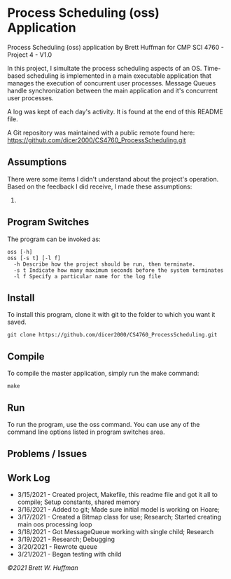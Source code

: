 # Process Scheduling (oss) Application

Process Scheduling (oss) application by Brett Huffman for CMP SCI 4760 - Project 4 - V1.0

In this project, I simultate the process scheduling aspects of an OS.  Time-based scheduling is implemented in a main executable application that manages the execution of concurrent user processes.  Message Queues handle synchronization between the main application and it's concurrent user processes.

A log was kept of each day's activity.  It is found at the end of this README file.

A Git repository was maintained with a public remote found here: https://github.com/dicer2000/CS4760_ProcessScheduling.git

## Assumptions

There were some items I didn't understand about the project's operation.  Based on the feedback I did receive, I made these assumptions:

1. 


## Program Switches
The program can be invoked as:

```
oss [-h] 
oss [-s t] [-l f]
  -h Describe how the project should be run, then terminate.
  -s t Indicate how many maximum seconds before the system terminates
  -l f Specify a particular name for the log file
```

## Install
To install this program, clone it with git to the folder to which you want 
it saved.
```
git clone https://github.com/dicer2000/CS4760_ProcessScheduling.git
```
## Compile
To compile the master application, simply run the make command:
```
make
```
## Run
To run the program, use the oss command.  You can use any of the command line options listed in program switches area.

## Problems / Issues



## Work Log

- 3/15/2021 - Created project, Makefile, this readme file and got it all to compile; Setup constants, shared memory
- 3/16/2021 - Added to git; Made sure initial model is working on Hoare;
- 3/17/2021 - Created a Bitmap class for use; Research; Started creating main oos processing loop
- 3/18/2021 - Got MessageQueue working with single child; Research
- 3/19/2021 - Research; Debugging
- 3/20/2021 - Rewrote queue
- 3/21/2021 - Began testing with child

*©2021 Brett W. Huffman*